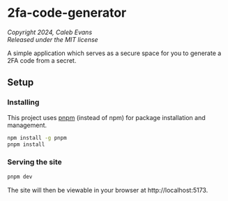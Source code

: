 # 2fa-code-generator

_Copyright 2024, Caleb Evans_  
_Released under the MIT license_

A simple application which serves as a secure space for you to generate a 2FA
code from a secret.

<!-- Live App: https://projects.calebevans.me/2fa-code-generator/ -->

## Setup

### Installing

This project uses [pnpm][pnpm] (instead of npm) for package installation and
management.

[pnpm]: https://pnpm.io/

```bash
npm install -g pnpm
pnpm install
```

### Serving the site

```bash
pnpm dev
```

The site will then be viewable in your browser at http://localhost:5173.

